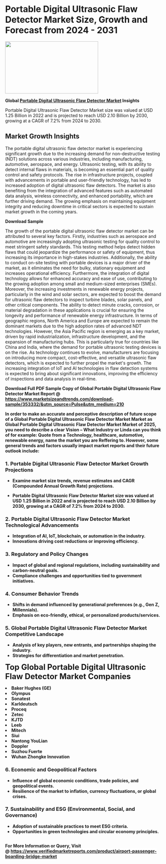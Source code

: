 <H1>Portable Digital Ultrasonic Flaw Detector Market Size, Growth and Forecast from 2024 - 2031</H1><img class="aligncenter size-medium wp-image-584254" src="https://thirdeyenews.in/wp-content/uploads/2024/09/Global-Market-Research-300x168.jpeg" alt="" width="300" height="168" /><p><strong>Global&nbsp;<a href="https://www.marketsizeandtrends.com/download-sample/353332/&amp;utm_source=Pulse&amp;utm_medium=210">Portable Digital Ultrasonic Flaw Detector Market</a> Insights</strong></p><p>Portable Digital Ultrasonic Flaw Detector Market size was valued at USD 1.25 Billion in 2022 and is projected to reach USD 2.10 Billion by 2030, growing at a CAGR of 7.2% from 2024 to 2030.</p><p><h2>Market Growth Insights</h2> <p>The portable digital ultrasonic flaw detector market is experiencing significant growth due to the increasing demand for non-destructive testing (NDT) solutions across various industries, including manufacturing, automotive, aerospace, and energy. Ultrasonic testing, with its ability to detect internal flaws in materials, is becoming an essential part of quality control and safety protocols. The rise in infrastructure projects, coupled with advancements in portable and user-friendly technology, has led to increased adoption of digital ultrasonic flaw detectors. The market is also benefiting from the integration of advanced features such as automated data analysis, wireless connectivity, and enhanced portability, which are further driving demand. The growing emphasis on maintaining equipment integrity and reducing downtime in critical sectors is expected to sustain market growth in the coming years.</p> <p><strong>Download Sample</strong></p> <p>The growth of the portable digital ultrasonic flaw detector market can be attributed to several key factors. Firstly, industries such as aerospace and automotive are increasingly adopting ultrasonic testing for quality control to meet stringent safety standards. This testing method helps detect hidden flaws that could jeopardize the performance or safety of equipment, thus increasing its importance in high-stakes industries. Additionally, the ability to conduct on-site testing with portable devices is a major driver of the market, as it eliminates the need for bulky, stationary equipment and increases operational efficiency. Furthermore, the integration of digital technology allows for enhanced accuracy and ease of use, contributing to the growing adoption among small and medium-sized enterprises (SMEs). Moreover, the increasing investments in renewable energy projects, particularly in the wind and solar sectors, are expected to boost the demand for ultrasonic flaw detectors to inspect turbine blades, solar panels, and other critical components. The ability to detect minute cracks, corrosion, or material degradation in these applications is crucial for ensuring the longevity and performance of renewable energy infrastructure. In terms of geographic regions, North America and Europe are expected to remain the dominant markets due to the high adoption rates of advanced NDT technologies. However, the Asia Pacific region is emerging as a key market, driven by rapid industrialization, infrastructure development, and the expansion of manufacturing hubs. This is particularly true for countries like China and India, where the demand for portable ultrasonic testing devices is on the rise. As technology continues to evolve, manufacturers are focusing on introducing more compact, cost-effective, and versatile ultrasonic flaw detectors, which is expected to further propel the market's growth. The increasing integration of IoT and AI technologies in flaw detection systems is expected to bring about significant innovations, improving the efficiency of inspections and data analysis in real-time. <p><strong></p><p><span class=""><strong>Download Full PDF Sample Copy of Global Portable Digital Ultrasonic Flaw Detector Market Report</strong> @ <a href="https://www.marketsizeandtrends.com/download-sample/353332/&amp;utm_source=Pulse&amp;utm_medium=210" target="_blank">https://www.marketsizeandtrends.com/download-sample/353332/&amp;utm_source=Pulse&amp;utm_medium=210</a></span></p><p>In order to make an accurate and perceptive description of future scope of a Global&nbsp;Portable Digital Ultrasonic Flaw Detector Market Market as Global&nbsp;Portable Digital Ultrasonic Flaw Detector Market Market of 2025, you need to describe a clear Vision &ndash; What Industry or Linda can you think of for example: Quote from a Technology, healthcare, automotive, renewable energy, name the market you are Reffering to. However, some general trends and factors usually impact market reports and their future outlook include:</p><h3>1.&nbsp;<strong>Portable Digital Ultrasonic Flaw Detector Market Growth Projections</strong></h3><ul><li>Examine market size trends, revenue estimates and CAGR (Compounded Annual Growth Rate) projections.</li><li><p>Portable Digital Ultrasonic Flaw Detector Market size was valued at USD 1.25 Billion in 2022 and is projected to reach USD 2.10 Billion by 2030, growing at a CAGR of 7.2% from 2024 to 2030.</p></li></ul><h3>2.&nbsp;<strong>Portable Digital Ultrasonic Flaw Detector Market Technological Advancements</strong></h3><ul><li>Integration of AI, IoT, blockchain, or automation in the industry.</li><li>Innovations driving cost reductions or improving efficiency.</li></ul><h3>3.&nbsp;<strong>Regulatory and Policy Changes</strong></h3><ul><li>Impact of global and regional regulations, including sustainability and carbon-neutral goals.</li><li>Compliance challenges and opportunities tied to government initiatives.</li></ul><h3>4.&nbsp;<strong>Consumer Behavior Trends</strong></h3><ul><li>Shifts in demand influenced by generational preferences (e.g., Gen Z, Millennials).</li><li>Emphasis on eco-friendly, ethical, or personalized products/services.</li></ul><h3>5.&nbsp;<strong>Global Portable Digital Ultrasonic Flaw Detector Market Competitive Landscape</strong></h3><ul><li>Analysis of key players, new entrants, and partnerships shaping the industry.</li><li>Strategies for differentiation and market penetration.</li></ul><p data-pm-slice="1 1 []"><span style="color: inherit; font-family: inherit; font-size: 25px;">Top Global Portable Digital Ultrasonic Flaw Detector Market Companies</span></p><div class="" data-test-id=""><p><li>Baker Hughes (GE)</li><li> Olympus</li><li> Sonatest</li><li> Karldeutsch</li><li> Proceq</li><li> Zetec</li><li> KJTD</li><li> Leeb</li><li> Mitech</li><li> Siui</li><li> Nantong YouLian</li><li> Doppler</li><li> Suzhou Fuerte</li><li> Wuhan Zhongke Innovation</li></p></div><h3>6.&nbsp;<strong>Economic and Geopolitical Factors</strong></h3><ul><li>Influence of global economic conditions, trade policies, and geopolitical events.</li><li>Resilience of the market to inflation, currency fluctuations, or global crises.</li></ul><h3>7.&nbsp;<strong>Sustainability and ESG (Environmental, Social, and Governance)</strong></h3><ul><li>Adoption of sustainable practices to meet ESG criteria.</li><li>Opportunities in green technologies and circular economy principles.</li></ul><h2><strong style="font-size: 14px;">For More Information or Query, Visit @&nbsp;</strong><a style="background-color: #ffffff; font-size: 14px;" href="https://www.marketsizeandtrends.com/report/portable-digital-ultrasonic-flaw-detector-market/" target="_blank">https://www.verifiedmarketreports.com/product/airport-passenger-boarding-bridge-market</a></h2>
